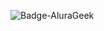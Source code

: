 ![Badge-AluraGeek](https://github.com/user-attachments/assets/326410c1-06d5-424c-ae9f-25d7ca2a1880)
